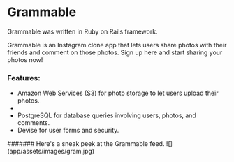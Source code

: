 <h1>Grammable</h1>
Grammable was written in Ruby on Rails framework.

Grammable is an Instagram clone app that lets users share photos with their friends and comment on those photos. Sign up here and start sharing your photos now!
<h3>Features:</h3>
<ul>
  <li> Amazon Web Services (S3) for photo storage to let users upload their photos. </li>

  <li> <Twitter Bootstrap 3 for CSS and components. </li>

  <li> PostgreSQL for database queries involving users, photos, and comments. </li>

  <li> Devise for user forms and security. </li>
</ul>
####### Here's a sneak peek at the Grammable feed. 
![](app/assets/images/gram.jpg)
